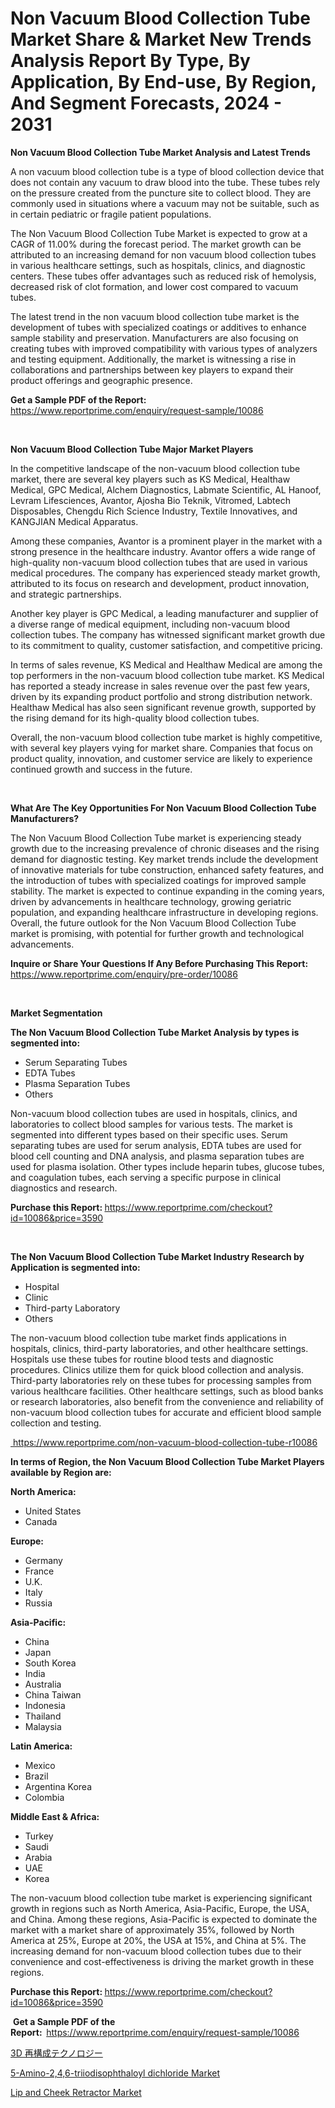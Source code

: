 <p><h1>Non Vacuum Blood Collection Tube Market Share & Market New Trends Analysis Report By Type, By Application, By End-use, By Region, And Segment Forecasts, 2024 - 2031</h1></p><p><strong>Non Vacuum Blood Collection Tube Market Analysis and Latest Trends</strong></p>
<p><p>A non vacuum blood collection tube is a type of blood collection device that does not contain any vacuum to draw blood into the tube. These tubes rely on the pressure created from the puncture site to collect blood. They are commonly used in situations where a vacuum may not be suitable, such as in certain pediatric or fragile patient populations.</p><p>The Non Vacuum Blood Collection Tube Market is expected to grow at a CAGR of 11.00% during the forecast period. The market growth can be attributed to an increasing demand for non vacuum blood collection tubes in various healthcare settings, such as hospitals, clinics, and diagnostic centers. These tubes offer advantages such as reduced risk of hemolysis, decreased risk of clot formation, and lower cost compared to vacuum tubes.</p><p>The latest trend in the non vacuum blood collection tube market is the development of tubes with specialized coatings or additives to enhance sample stability and preservation. Manufacturers are also focusing on creating tubes with improved compatibility with various types of analyzers and testing equipment. Additionally, the market is witnessing a rise in collaborations and partnerships between key players to expand their product offerings and geographic presence.</p></p>
<p><strong>Get a Sample PDF of the Report:&nbsp;</strong> <a href="https://www.reportprime.com/enquiry/request-sample/10086">https://www.reportprime.com/enquiry/request-sample/10086</a></p>
<p>&nbsp;</p>
<p><strong>Non Vacuum Blood Collection Tube Major Market Players</strong></p>
<p><p>In the competitive landscape of the non-vacuum blood collection tube market, there are several key players such as KS Medical, Healthaw Medical, GPC Medical, Alchem Diagnostics, Labmate Scientific, AL Hanoof, Levram Lifesciences, Avantor, Ajosha Bio Teknik, Vitromed, Labtech Disposables, Chengdu Rich Science Industry, Textile Innovatives, and KANGJIAN Medical Apparatus. </p><p>Among these companies, Avantor is a prominent player in the market with a strong presence in the healthcare industry. Avantor offers a wide range of high-quality non-vacuum blood collection tubes that are used in various medical procedures. The company has experienced steady market growth, attributed to its focus on research and development, product innovation, and strategic partnerships.</p><p>Another key player is GPC Medical, a leading manufacturer and supplier of a diverse range of medical equipment, including non-vacuum blood collection tubes. The company has witnessed significant market growth due to its commitment to quality, customer satisfaction, and competitive pricing.</p><p>In terms of sales revenue, KS Medical and Healthaw Medical are among the top performers in the non-vacuum blood collection tube market. KS Medical has reported a steady increase in sales revenue over the past few years, driven by its expanding product portfolio and strong distribution network. Healthaw Medical has also seen significant revenue growth, supported by the rising demand for its high-quality blood collection tubes.</p><p>Overall, the non-vacuum blood collection tube market is highly competitive, with several key players vying for market share. Companies that focus on product quality, innovation, and customer service are likely to experience continued growth and success in the future.</p></p>
<p>&nbsp;</p>
<p><strong>What Are The Key Opportunities For Non Vacuum Blood Collection Tube Manufacturers?</strong></p>
<p><p>The Non Vacuum Blood Collection Tube market is experiencing steady growth due to the increasing prevalence of chronic diseases and the rising demand for diagnostic testing. Key market trends include the development of innovative materials for tube construction, enhanced safety features, and the introduction of tubes with specialized coatings for improved sample stability. The market is expected to continue expanding in the coming years, driven by advancements in healthcare technology, growing geriatric population, and expanding healthcare infrastructure in developing regions. Overall, the future outlook for the Non Vacuum Blood Collection Tube market is promising, with potential for further growth and technological advancements.</p></p>
<p><strong>Inquire or Share Your Questions If Any Before Purchasing This Report:</strong> <a href="https://www.reportprime.com/enquiry/pre-order/10086">https://www.reportprime.com/enquiry/pre-order/10086</a></p>
<p>&nbsp;</p>
<p><strong>Market Segmentation</strong></p>
<p><strong>The Non Vacuum Blood Collection Tube Market Analysis by types is segmented into:</strong></p>
<p><ul><li>Serum Separating Tubes</li><li>EDTA Tubes</li><li>Plasma Separation Tubes</li><li>Others</li></ul></p>
<p><p>Non-vacuum blood collection tubes are used in hospitals, clinics, and laboratories to collect blood samples for various tests. The market is segmented into different types based on their specific uses. Serum separating tubes are used for serum analysis, EDTA tubes are used for blood cell counting and DNA analysis, and plasma separation tubes are used for plasma isolation. Other types include heparin tubes, glucose tubes, and coagulation tubes, each serving a specific purpose in clinical diagnostics and research.</p></p>
<p><strong>Purchase this Report:&nbsp;</strong><a href="https://www.reportprime.com/checkout?id=10086&price=3590">https://www.reportprime.com/checkout?id=10086&price=3590</a></p>
<p>&nbsp;</p>
<p><strong>The Non Vacuum Blood Collection Tube Market Industry Research by Application is segmented into:</strong></p>
<p><ul><li>Hospital</li><li>Clinic</li><li>Third-party Laboratory</li><li>Others</li></ul></p>
<p><p>The non-vacuum blood collection tube market finds applications in hospitals, clinics, third-party laboratories, and other healthcare settings. Hospitals use these tubes for routine blood tests and diagnostic procedures. Clinics utilize them for quick blood collection and analysis. Third-party laboratories rely on these tubes for processing samples from various healthcare facilities. Other healthcare settings, such as blood banks or research laboratories, also benefit from the convenience and reliability of non-vacuum blood collection tubes for accurate and efficient blood sample collection and testing.</p></p>
<p><a href="https://www.reportprime.com/non-vacuum-blood-collection-tube-r10086">&nbsp;https://www.reportprime.com/non-vacuum-blood-collection-tube-r10086</a></p>
<p><strong>In terms of Region, the Non Vacuum Blood Collection Tube Market Players available by Region are:</strong></p>
<p>
    <p> <strong> North America: </strong>
        <ul>
            <li>United States</li>
            <li>Canada</li>
        </ul>
        </p> 
    <p> <strong> Europe: </strong>
        <ul>
            <li>Germany</li>
            <li>France</li>
            <li>U.K.</li>
            <li>Italy</li>
            <li>Russia</li>
        </ul>
        </p> 
    <p> <strong> Asia-Pacific: </strong>
        <ul>
            <li>China</li>
            <li>Japan</li>
            <li>South Korea</li>
            <li>India</li>
            <li>Australia</li>
            <li>China Taiwan</li>
            <li>Indonesia</li>
            <li>Thailand</li>
            <li>Malaysia</li>
        </ul>
        </p> 
    <p> <strong> Latin America: </strong>
        <ul>
            <li>Mexico</li>
            <li>Brazil</li>
            <li>Argentina Korea</li>
            <li>Colombia</li>
        </ul>
        </p> 
    <p> <strong> Middle East & Africa: </strong>
        <ul>
            <li>Turkey</li>
            <li>Saudi</li>
            <li>Arabia</li>
            <li>UAE</li>
            <li>Korea</li>
        </ul>
    </p>
    </p>
<p><p>The non-vacuum blood collection tube market is experiencing significant growth in regions such as North America, Asia-Pacific, Europe, the USA, and China. Among these regions, Asia-Pacific is expected to dominate the market with a market share of approximately 35%, followed by North America at 25%, Europe at 20%, the USA at 15%, and China at 5%. The increasing demand for non-vacuum blood collection tubes due to their convenience and cost-effectiveness is driving the market growth in these regions.</p></p>
<p><strong>Purchase this Report: </strong><a href="https://www.reportprime.com/checkout?id=10086&price=3590">https://www.reportprime.com/checkout?id=10086&price=3590</a></p>
<p>&nbsp;<strong>Get a Sample PDF of the Report:&nbsp;&nbsp;</strong><a href="https://www.reportprime.com/enquiry/request-sample/10086">https://www.reportprime.com/enquiry/request-sample/10086</a></p>
<p><strong></strong></p>
<p><p><a href="https://github.com/FredaJerde/Market-Research-Report-List-1/blob/main/900310279191.md">3D 再構成テクノロジー</a></p><p><a href="https://view.publitas.com/reportprime-1/5-amino-24-6-triiodisophthaloyl-dichloride-market-furnishes-information-on-market-share-market-trends-and-market-growth/">5-Amino-2,4,6-triiodisophthaloyl dichloride Market</a></p><p><a href="https://github.com/NikolasKirlin2023/Market-Research-Report-List-1/blob/main/lip-and-cheek-retractor-market.md">Lip and Cheek Retractor Market</a></p></p>